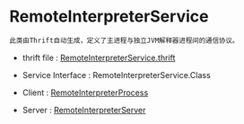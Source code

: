 # RemoteInterpreterService

```md
此类由Thrift自动生成，定义了主进程与独立JVM解释器进程间的通信协议。
```

* thrift file : [RemoteInterpreterService.thrift](RemoteInterpreterService.thrift)
* Service Interface : RemoteInterpreterService.Class

* Client : [RemoteInterpreterProcess](RemoteInterpreterProcess.md)

* Server : [RemoteInterpreterServer](RemoteInterpreterServer.md)